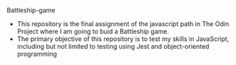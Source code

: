Battleship-game
- This repository is the final assignment of the javascript path in The Odin Project where I am going to buid a Battleship game.
- The primary objective of this repository is to test my skills in JavaScript, including but not limited to testing using Jest and object-oriented programming
